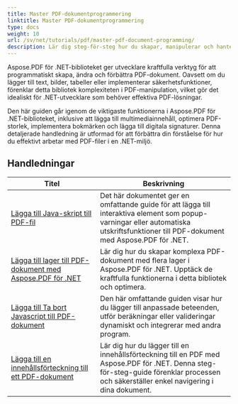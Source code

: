 ```yaml
---
title: Master PDF-dokumentprogrammering
linktitle: Master PDF-dokumentprogrammering
type: docs
weight: 10
url: /sv/net/tutorials/pdf/master-pdf-document-programming/
description: Lär dig steg-för-steg hur du skapar, manipulerar och hanterar PDF-filer utan ansträngning. Idealisk för utvecklare på alla nivåer som vill förbättra sina PDF-hanteringsmöjligheter inom .NET-applikationer.
---
```


Aspose.PDF för .NET-biblioteket ger utvecklare kraftfulla verktyg för att programmatiskt skapa, ändra och förbättra PDF-dokument. Oavsett om du lägger till text, bilder, tabeller eller implementerar säkerhetsfunktioner, förenklar detta bibliotek komplexiteten i PDF-manipulation, vilket gör det idealiskt för .NET-utvecklare som behöver effektiva PDF-lösningar.

Den här guiden går igenom de viktigaste funktionerna i Aspose.PDF för .NET-biblioteket, inklusive att lägga till multimediainnehåll, optimera PDF-storlek, implementera bokmärken och lägga till digitala signaturer. Denna detaljerade handledning är utformad för att förbättra din förståelse för hur du effektivt arbetar med PDF-filer i en .NET-miljö.

## Handledningar
| Titel | Beskrivning |
| --- | --- | 
| [Lägga till Java-skript till PDF-fil](./adding-java-script-to-pdf/) | Det här dokumentet ger en omfattande guide för att lägga till interaktiva element som popup-varningar eller automatiska utskriftsfunktioner till PDF-dokument med Aspose.PDF för .NET. |  
| [Lägga till lager till PDF-dokument med Aspose.PDF för .NET](./adding-layers-to-pdf/) | Lär dig hur du skapar komplexa PDF-dokument med flera lager i Aspose.PDF för .NET. Upptäck de kraftfulla funktionerna i detta bibliotek och optimera. |  
| [Lägga till Ta bort Javascript till PDF-dokument](./adding-remove-java-script-to-doc/) | Den här omfattande guiden visar hur du lägger till anpassade beteenden, utför beräkningar eller valideringar dynamiskt och integrerar med andra program. |  
| [Lägga till en innehållsförteckning till ett PDF-dokument](./adding-toc-to-pdf/) | Lär dig hur du lägger till en innehållsförteckning till en PDF med Aspose.PDF för .NET. Denna steg-för-steg-guide förenklar processen och säkerställer enkel navigering i dina dokument. |  